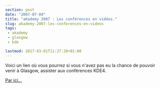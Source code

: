 ```yaml
---
section: post
date: "2007-07-04"
title: "aKademy 2007 : Les conférences en vidéos."
slug: akademy-2007-les-conferences-en-videos
tags:
 - akademy
 - glasgow
 - kde

lastmod: 2017-03-01T11:27:20+01:00
---
```


Voici un lien où vous pourrez si vous n'avez pas eu la chance de pouvoir venir à Glasgow, assister aux conférences KDE4.

[Par ici...](http://akademy.kde.org/conference/programme.php)
